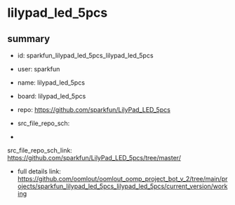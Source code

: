 # lilypad_led_5pcs
 
## summary 
* id: sparkfun_lilypad_led_5pcs_lilypad_led_5pcs
* user: sparkfun
* name: lilypad_led_5pcs
* board: lilypad_led_5pcs
* repo: https://github.com/sparkfun/LilyPad_LED_5pcs



* src_file_repo_sch: 
*
 src_file_repo_sch_link: https://github.com/sparkfun/LilyPad_LED_5pcs/tree/master/
* full details link: https://github.com/oomlout/oomlout_oomp_project_bot_v_2/tree/main/projects/sparkfun_lilypad_led_5pcs_lilypad_led_5pcs/current_version/working  






